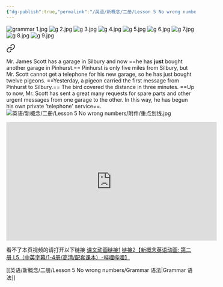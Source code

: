 ```yaml
---
{"dg-publish":true,"permalink":"/英语/新概念/二册/Lesson 5 No wrong numbers/Grammar 语法/","dgPassFrontmatter":true}
---
```



![grammar 1.jpg](/img/user/%E8%8B%B1%E8%AF%AD/%E6%96%B0%E6%A6%82%E5%BF%B5/%E4%BA%8C%E5%86%8C/Lesson%205%20No%20wrong%20numbers/%E9%99%84%E4%BB%B6/grammar%201.jpg)
![g 2.jpg](/img/user/%E8%8B%B1%E8%AF%AD/%E6%96%B0%E6%A6%82%E5%BF%B5/%E4%BA%8C%E5%86%8C/Lesson%205%20No%20wrong%20numbers/%E9%99%84%E4%BB%B6/g%202.jpg)
![g 3.jpg](/img/user/%E8%8B%B1%E8%AF%AD/%E6%96%B0%E6%A6%82%E5%BF%B5/%E4%BA%8C%E5%86%8C/Lesson%205%20No%20wrong%20numbers/%E9%99%84%E4%BB%B6/g%203.jpg)
![g 4.jpg](/img/user/%E8%8B%B1%E8%AF%AD/%E6%96%B0%E6%A6%82%E5%BF%B5/%E4%BA%8C%E5%86%8C/Lesson%205%20No%20wrong%20numbers/%E9%99%84%E4%BB%B6/g%204.jpg)
![g 5.jpg](/img/user/%E8%8B%B1%E8%AF%AD/%E6%96%B0%E6%A6%82%E5%BF%B5/%E4%BA%8C%E5%86%8C/Lesson%205%20No%20wrong%20numbers/%E9%99%84%E4%BB%B6/g%205.jpg)
![g 6.jpg](/img/user/%E8%8B%B1%E8%AF%AD/%E6%96%B0%E6%A6%82%E5%BF%B5/%E4%BA%8C%E5%86%8C/Lesson%205%20No%20wrong%20numbers/%E9%99%84%E4%BB%B6/g%206.jpg)
![g 7.jpg](/img/user/%E8%8B%B1%E8%AF%AD/%E6%96%B0%E6%A6%82%E5%BF%B5/%E4%BA%8C%E5%86%8C/Lesson%205%20No%20wrong%20numbers/%E9%99%84%E4%BB%B6/g%207.jpg)
![g 8.jpg](/img/user/%E8%8B%B1%E8%AF%AD/%E6%96%B0%E6%A6%82%E5%BF%B5/%E4%BA%8C%E5%86%8C/Lesson%205%20No%20wrong%20numbers/%E9%99%84%E4%BB%B6/g%208.jpg)
![g 9.jpg](/img/user/%E8%8B%B1%E8%AF%AD/%E6%96%B0%E6%A6%82%E5%BF%B5/%E4%BA%8C%E5%86%8C/Lesson%205%20No%20wrong%20numbers/%E9%99%84%E4%BB%B6/g%209.jpg)


<div class="transclusion internal-embed is-loaded"><a class="markdown-embed-link" href="////lesson-5-no-wrong-numbers//" aria-label="Open link"><svg xmlns="http://www.w3.org/2000/svg" width="24" height="24" viewBox="0 0 24 24" fill="none" stroke="currentColor" stroke-width="2" stroke-linecap="round" stroke-linejoin="round" class="svg-icon lucide-link"><path d="M10 13a5 5 0 0 0 7.54.54l3-3a5 5 0 0 0-7.07-7.07l-1.72 1.71"></path><path d="M14 11a5 5 0 0 0-7.54-.54l-3 3a5 5 0 0 0 7.07 7.07l1.71-1.71"></path></svg></a><div class="markdown-embed">




  Mr. James Scott has a garage in Silbury and now ==he has **just** bought another garage in Pinhurst.== Pinhurst is only five miles from Silbury, but Mr. Scott cannot get a telephone for his new garage, so he has just bought twelve pigeons. ==Yesterday, a pigeon carried the first message from Pinhurst to Silbury.== The bird covered the distance in three minutes. ==Up to now, Mr. Scott has sent a great many requests for spare parts and other urgent messages from one garage to the other. In this way, he has begun his own private 'telephone' service==.
  ![英语/新概念/二册/Lesson 5 No wrong numbers/附件/重点划线.jpg](/img/user/%E8%8B%B1%E8%AF%AD/%E6%96%B0%E6%A6%82%E5%BF%B5/%E4%BA%8C%E5%86%8C/Lesson%205%20No%20wrong%20numbers/%E9%99%84%E4%BB%B6/%E9%87%8D%E7%82%B9%E5%88%92%E7%BA%BF.jpg)
  
<iframe src="https://hyrien-my.sharepoint.com/personal/zip_hyrien_onmicrosoft_com/_layouts/15/embed.aspx?UniqueId=026970c2-16bf-44e2-9a7d-f3fb6ee7544e&embed=%7B%22ust%22%3Atrue%2C%22hv%22%3A%22CopyEmbedCode%22%7D&referrer=StreamWebApp&referrerScenario=EmbedDialog.Create" width="560" height="315" frameborder="0" scrolling="no" allowfullscreen title="新概念2 L5.mp4"></iframe>

看不了本页视频的请打开以下链接 
  [课文动画链接1](https://hyrien-my.sharepoint.com/:v:/g/personal/zip_hyrien_onmicrosoft_com/EcJwaQK_FuJEmn3z-27nVE4BN7r-BU_eHVzYBP1w8DwufA?e=KFrIe5)
  [链接2【新概念英语动画: 第二册 L5（中英字幕/1-4册/高清/配套课本）-哔哩哔哩】](https://b23.tv/Qxmfm56)
 
[[英语/新概念/二册/Lesson 5 No wrong numbers/Grammar 语法\|Grammar 语法]]

  



</div></div>




